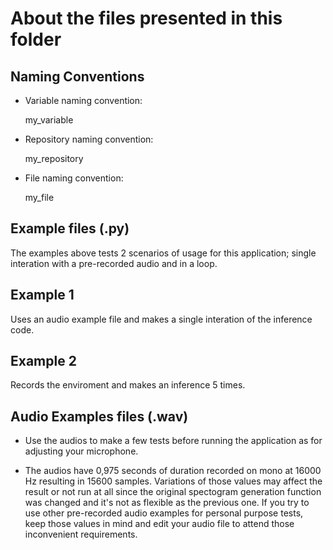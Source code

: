 # About the files presented in this folder

## Naming Conventions
- Variable naming convention:

  my_variable

- Repository naming convention:

  my_repository

- File naming convention:

  my_file
  
## Example files (.py)
The examples above tests 2 scenarios of usage for this application; single interation with a pre-recorded audio and in a loop. 

## Example 1
Uses an audio example file and makes a single interation of the inference code.

## Example 2
Records the enviroment and makes an inference 5 times.

## Audio Examples files (.wav)

- Use the audios to make a few tests before running the application as for adjusting your microphone.

- The audios have 0,975 seconds of duration recorded on mono at 16000 Hz resulting in 15600 samples. Variations of those values may affect the result or not run at all since the original spectogram generation function was changed and it's not as flexible as the previous one. If you try to use other pre-recorded audio examples for personal purpose tests, keep those values in mind and edit your audio file to attend those inconvenient requirements.
